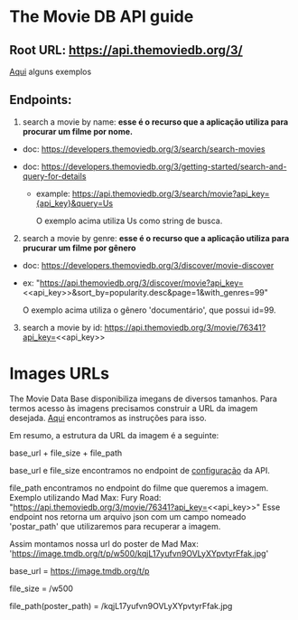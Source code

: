 # The Movie DB API guide

## Root URL: https://api.themoviedb.org/3/

[Aqui](src/module.api/examples/examples.md) alguns exemplos

## Endpoints:

1. search a movie by name: **esse é o recurso que a aplicação utiliza para procurar um filme por nome.**

- doc: https://developers.themoviedb.org/3/search/search-movies
- doc: https://developers.themoviedb.org/3/getting-started/search-and-query-for-details

  - example: https://api.themoviedb.org/3/search/movie?api_key={api_key}&query=Us

    O exemplo acima utiliza Us como string de busca.

2. search a movie by genre: **esse é o recurso que a aplicação utiliza para prucurar um filme por gênero**

- doc: https://developers.themoviedb.org/3/discover/movie-discover
- ex: "https://api.themoviedb.org/3/discover/movie?api_key=<<api_key>>&sort_by=popularity.desc&page=1&with_genres=99"

  O exemplo acima utiliza o gênero 'documentário', que possui id=99.

3. search a movie by id: https://api.themoviedb.org/3/movie/76341?api_key=<<api_key>>

# Images URLs

The Movie Data Base disponibiliza imegans de diversos tamanhos. Para termos acesso às imagens precisamos construir a URL da imagem desejada. [Aqui](https://developers.themoviedb.org/3/getting-started/images) encontramos as instruções para isso.

Em resumo, a estrutura da URL da imagem é a seguinte:

base_url + file_size + file_path

base_url e file_size encontramos no endpoint de [configuração](https://api.themoviedb.org/3/configuration?api_key=<<api_key>>) da API.

file_path encontramos no endpoint do filme que queremos a imagem. Exemplo utilizando Mad Max: Fury Road: "https://api.themoviedb.org/3/movie/76341?api_key=<<api_key>>"
Esse endpoint nos retorna um arquivo json com um campo nomeado 'postar_path' que utilizaremos para recuperar a imagem.

Assim montamos nossa url do poster de Mad Max: 'https://image.tmdb.org/t/p/w500/kqjL17yufvn9OVLyXYpvtyrFfak.jpg'

base_url = https://image.tmdb.org/t/p

file_size = /w500

file_path(poster_path) = /kqjL17yufvn9OVLyXYpvtyrFfak.jpg